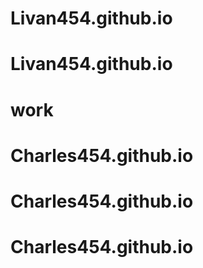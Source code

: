 # Livan454.github.io
# Livan454.github.io
# work
# Charles454.github.io
# Charles454.github.io
# Charles454.github.io

